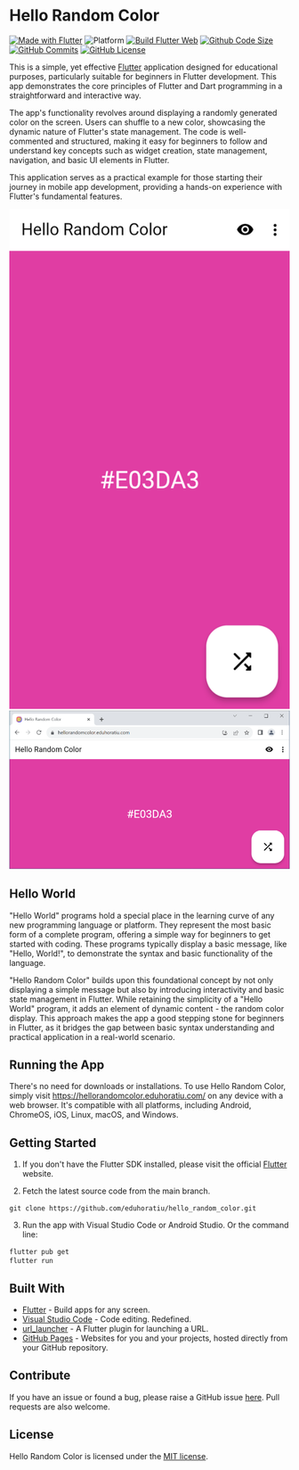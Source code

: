# Hello Random Color

[![Made with Flutter](https://img.shields.io/badge/Made%20with-Flutter-%2302569B)](https://flutter.dev/)
![Platform](https://img.shields.io/badge/platforms-web-lightgrey)
[![Build Flutter Web](https://github.com/eduhoratiu/hello_random_color/actions/workflows/build-flutter-web.yml/badge.svg)](https://github.com/eduhoratiu/hello_random_color/actions/workflows/build-flutter-web.yml)
[![Github Code Size](https://img.shields.io/github/languages/code-size/eduhoratiu/hello_random_color)](https://github.com/eduhoratiu/hello_random_color)
[![GitHub Commits](https://badgen.net/github/commits/eduhoratiu/hello_random_color/main)](https://github.com/eduhoratiu/hello_random_color/commits/main)
[![GitHub License](https://img.shields.io/github/license/eduhoratiu/hello_random_color)](https://github.com/eduhoratiu/hello_random_color/blob/main/LICENSE)

This is a simple, yet effective [Flutter](https://flutter.dev/) application designed for educational purposes, particularly suitable for beginners in Flutter development. This app demonstrates the core principles of Flutter and Dart programming in a straightforward and interactive way.

The app's functionality revolves around displaying a randomly generated color on the screen. Users can shuffle to a new color, showcasing the dynamic nature of Flutter's state management. The code is well-commented and structured, making it easy for beginners to follow and understand key concepts such as widget creation, state management, navigation, and basic UI elements in Flutter.

This application serves as a practical example for those starting their journey in mobile app development, providing a hands-on experience with Flutter's fundamental features.

![iPhone SE screenshot](docs/images/hello-random-color-screenshot-iphone-se.png)
![Windows Chrome screenshot](docs/images/hello-random-color-screenshot-windows-chrome.png)

## Hello World

"Hello World" programs hold a special place in the learning curve of any new programming language or platform. They represent the most basic form of a complete program, offering a simple way for beginners to get started with coding. These programs typically display a basic message, like "Hello, World!", to demonstrate the syntax and basic functionality of the language.

"Hello Random Color" builds upon this foundational concept by not only displaying a simple message but also by introducing interactivity and basic state management in Flutter. While retaining the simplicity of a "Hello World" program, it adds an element of dynamic content - the random color display. This approach makes the app a good stepping stone for beginners in Flutter, as it bridges the gap between basic syntax understanding and practical application in a real-world scenario.

## Running the App

There's no need for downloads or installations. To use Hello Random Color, simply visit https://hellorandomcolor.eduhoratiu.com/ on any device with a web browser. It's compatible with all platforms, including Android, ChromeOS, iOS, Linux, macOS, and Windows.

## Getting Started

1. If you don't have the Flutter SDK installed, please visit the official [Flutter](https://docs.flutter.dev/get-started/install) website.

2. Fetch the latest source code from the main branch.

``` 
git clone https://github.com/eduhoratiu/hello_random_color.git
```

3. Run the app with Visual Studio Code or Android Studio. Or the command line:

``` 
flutter pub get
flutter run
```

## Built With

- [Flutter](https://flutter.dev/) - Build apps for any screen.
- [Visual Studio Code](https://code.visualstudio.com/) - Code editing. Redefined.
- [url_launcher](https://pub.dev/packages/url_launcher) - A Flutter plugin for launching a URL.
- [GitHub Pages](https://pages.github.com/) - Websites for you and your projects, hosted directly from your GitHub repository.

## Contribute

If you have an issue or found a bug, please raise a GitHub issue [here](https://github.com/eduhoratiu/hello_random_color/issues). Pull requests are also welcome.

## License

Hello Random Color is licensed under the [MIT license](LICENSE).

